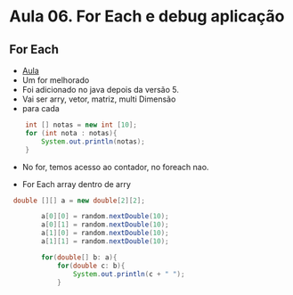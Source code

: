 # Aula 06. For Each e debug aplicação

## For Each
- [Aula](https://youtu.be/2ndBbnsqBXQ) 
- Um for melhorado
- Foi adicionado no java depois da versão 5.
- Vai ser arry, vetor, matriz, multi Dimensão
- para cada
````java
	int [] notas = new int [10];
	for (int nota : notas){
		System.out.println(notas);
	}
````
- No for, temos acesso ao contador, no foreach nao.

- For Each array dentro de arry
````java
 double [][] a = new double[2][2];

        a[0][0] = random.nextDouble(10);
        a[0][1] = random.nextDouble(10);
        a[1][0] = random.nextDouble(10);
        a[1][1] = random.nextDouble(10);

        for(double[] b: a){
            for(double c: b){
                System.out.println(c + " ");
            }
````


